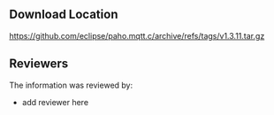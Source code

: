 ## Download Location

https://github.com/eclipse/paho.mqtt.c/archive/refs/tags/v1.3.11.tar.gz

## Reviewers

The information was reviewed by:

* add reviewer here